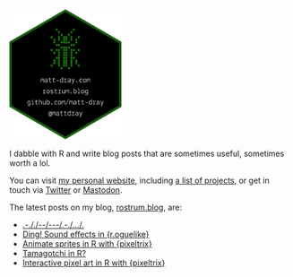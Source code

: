 <img src="https://raw.githubusercontent.com/matt-dray/stickers/master/output/business_hex.png" width=200>

I dabble with R and write blog posts that are sometimes useful, sometimes worth a lol.

You can visit [my personal website](https://www.matt-dray.com/), including [a list of projects](https://matt-dray.github.io/projects/), or get in touch via [Twitter](https://twitter.com/mattdray) or <a rel="me" href="https://fosstodon.org/@mattdray">Mastodon</a>.

The latest posts on my blog, [rostrum.blog](https://www.rostrum.blog/), are:

<!-- BLOG-POST-LIST:START -->
- [.-././--/---/.-./.../.](https://www.rostrum.blog/2023/01/06/remorse/)
- [Ding! Sound effects in {r.oguelike}](https://www.rostrum.blog/2023/01/04/rogue-sfx/)
- [Animate sprites in R with {pixeltrix}](https://www.rostrum.blog/2022/12/11/pixeltrix-animate/)
- [Tamagotchi in R?](https://www.rostrum.blog/2022/11/13/tamrgo/)
- [Interactive pixel art in R with {pixeltrix}](https://www.rostrum.blog/2022/09/24/pixeltrix/)
<!-- BLOG-POST-LIST:END -->
